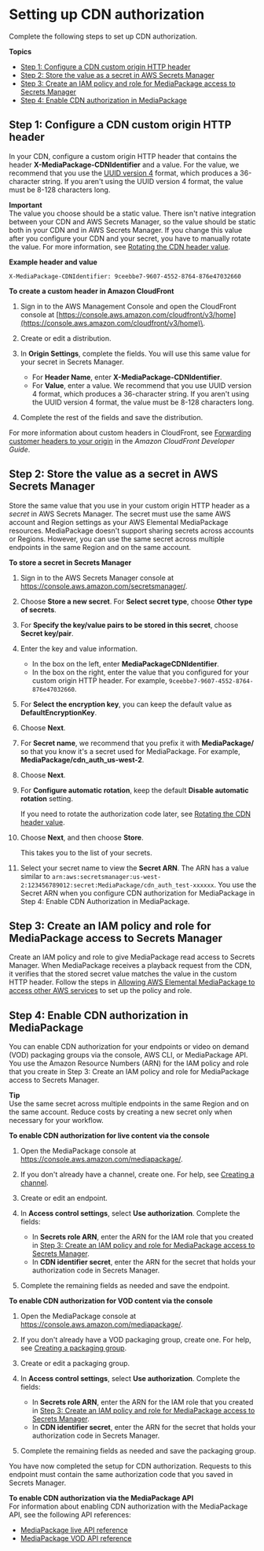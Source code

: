 # Setting up CDN authorization<a name="cdn-auth-setup"></a>

Complete the following steps to set up CDN authorization\.

**Topics**
+ [Step 1: Configure a CDN custom origin HTTP header](#cdn-aut-setup-cdn)
+ [Step 2: Store the value as a secret in AWS Secrets Manager](#cdn-aut-setup-secret)
+ [Step 3: Create an IAM policy and role for MediaPackage access to Secrets Manager](#cdn-aut-setup-iam)
+ [Step 4: Enable CDN authorization in MediaPackage](#cdn-aut-setup-endpoint)

## Step 1: Configure a CDN custom origin HTTP header<a name="cdn-aut-setup-cdn"></a>

In your CDN, configure a custom origin HTTP header that contains the header **X\-MediaPackage\-CDNIdentifier** and a value\. For the value, we recommend that you use the [UUID version 4](https://www.ietf.org/rfc/rfc4122.txt) format, which produces a 36\-character string\. If you aren't using the UUID version 4 format, the value must be 8\-128 characters long\.

**Important**  
The value you choose should be a static value\. There isn't native integration between your CDN and AWS Secrets Manager, so the value should be static both in your CDN and in AWS Secrets Manager\. If you change this value after you configure your CDN and your secret, you have to manually rotate the value\. For more information, see [Rotating the CDN header value](cdn-auth-rotate.md)\.

**Example header and value**

```
X-MediaPackage-CDNIdentifier: 9ceebbe7-9607-4552-8764-876e47032660
```

**To create a custom header in Amazon CloudFront**

1. Sign in to the AWS Management Console and open the CloudFront console at [https://console.aws.amazon.com/cloudfront/v3/home](https://console.aws.amazon.com/cloudfront/v3/home)\.

1. Create or edit a distribution\.

1. In **Origin Settings**, complete the fields\. You will use this same value for your secret in Secrets Manager\.
   + For **Header Name**, enter **X\-MediaPackage\-CDNIdentifier**\.
   + For **Value**, enter a value\. We recommend that you use UUID version 4 format, which produces a 36\-character string\. If you aren't using the UUID version 4 format, the value must be 8\-128 characters long\. 

1. Complete the rest of the fields and save the distribution\.

For more information about custom headers in CloudFront, see [Forwarding customer headers to your origin](https://docs.aws.amazon.com/AmazonCloudFront/latest/DeveloperGuide/forward-custom-headers.html) in the *Amazon CloudFront Developer Guide*\.

## Step 2: Store the value as a secret in AWS Secrets Manager<a name="cdn-aut-setup-secret"></a>

Store the same value that you use in your custom origin HTTP header as a *secret* in AWS Secrets Manager\. The secret must use the same AWS account and Region settings as your AWS Elemental MediaPackage resources\. MediaPackage doesn't support sharing secrets across accounts or Regions\. However, you can use the same secret across multiple endpoints in the same Region and on the same account\.

**To store a secret in Secrets Manager**

1. Sign in to the AWS Secrets Manager console at [https://console\.aws\.amazon\.com/secretsmanager/](https://console.aws.amazon.com/secretsmanager/)\.

1. Choose **Store a new secret**\. For **Select secret type**, choose **Other type of secrets**\.

1. For **Specify the key/value pairs to be stored in this secret**, choose **Secret key/pair**\.

1. Enter the key and value information\.
   + In the box on the left, enter **MediaPackageCDNIdentifier**\.
   + In the box on the right, enter the value that you configured for your custom origin HTTP header\. For example, `9ceebbe7-9607-4552-8764-876e47032660`\.

1. For **Select the encryption key**, you can keep the default value as **DefaultEncryptionKey**\.

1. Choose **Next**\.

1. For **Secret name**, we recommend that you prefix it with **MediaPackage/** so that you know it's a secret used for MediaPackage\. For example, **MediaPackage/cdn\_auth\_us\-west\-2**\.

1. Choose **Next**\.

1. For **Configure automatic rotation**, keep the default **Disable automatic rotation** setting\.

   If you need to rotate the authorization code later, see [Rotating the CDN header value](cdn-auth-rotate.md)\.

1. Choose **Next**, and then choose **Store**\.

   This takes you to the list of your secrets\.

1. Select your secret name to view the **Secret ARN**\. The ARN has a value similar to `arn:aws:secretsmanager:us-west-2:123456789012:secret:MediaPackage/cdn_auth_test-xxxxxx`\. You use the Secret ARN when you configure CDN authorization for MediaPackage in Step 4: Enable CDN Authorization in MediaPackage\. 

## Step 3: Create an IAM policy and role for MediaPackage access to Secrets Manager<a name="cdn-aut-setup-iam"></a>

Create an IAM policy and role to give MediaPackage read access to Secrets Manager\. When MediaPackage receives a playback request from the CDN, it verifies that the stored secret value matches the value in the custom HTTP header\. Follow the steps in [Allowing AWS Elemental MediaPackage to access other AWS services](setting-up-create-trust-rel.md) to set up the policy and role\.

## Step 4: Enable CDN authorization in MediaPackage<a name="cdn-aut-setup-endpoint"></a>

You can enable CDN authorization for your endpoints or video on demand \(VOD\) packaging groups via the console, AWS CLI, or MediaPackage API\. You use the Amazon Resource Numbers \(ARN\) for the IAM policy and role that you create in Step 3: Create an IAM policy and role for MediaPackage access to Secrets Manager\.

**Tip**  
Use the same secret across multiple endpoints in the same Region and on the same account\. Reduce costs by creating a new secret only when necessary for your workflow\.

**To enable CDN authorization for live content via the console**

1. Open the MediaPackage console at [https://console\.aws\.amazon\.com/mediapackage/](https://console.aws.amazon.com/mediapackage/)\.

1. If you don't already have a channel, create one\. For help, see [Creating a channel](channels-create.md)\.

1. Create or edit an endpoint\.

1. In **Access control settings**, select **Use authorization**\. Complete the fields:
   + In **Secrets role ARN**, enter the ARN for the IAM role that you created in [Step 3: Create an IAM policy and role for MediaPackage access to Secrets Manager](#cdn-aut-setup-iam)\.
   + In **CDN identifier secret**, enter the ARN for the secret that holds your authorization code in Secrets Manager\.

1. Complete the remaining fields as needed and save the endpoint\.

**To enable CDN authorization for VOD content via the console**

1. Open the MediaPackage console at [https://console\.aws\.amazon\.com/mediapackage/](https://console.aws.amazon.com/mediapackage/)\.

1. If you don't already have a VOD packaging group, create one\. For help, see [Creating a packaging group](pkg-group-create.md)\.

1. Create or edit a packaging group\.

1. In **Access control settings**, select **Use authorization**\. Complete the fields:
   + In **Secrets role ARN**, enter the ARN for the IAM role that you created in [Step 3: Create an IAM policy and role for MediaPackage access to Secrets Manager](#cdn-aut-setup-iam)\.
   + In **CDN identifier secret**, enter the ARN for the secret that holds your authorization code in Secrets Manager\.

1. Complete the remaining fields as needed and save the packaging group\.

You have now completed the setup for CDN authorization\. Requests to this endpoint must contain the same authorization code that you saved in Secrets Manager\.

**To enable CDN authorization via the MediaPackage API**  
For information about enabling CDN authorization with the MediaPackage API, see the following API references:
+ [MediaPackage live API reference](https://docs.aws.amazon.com/mediapackage/latest/apireference/resources.html)
+ [MediaPackage VOD API reference](https://docs.aws.amazon.com/mediapackage-vod/latest/apireference/)
